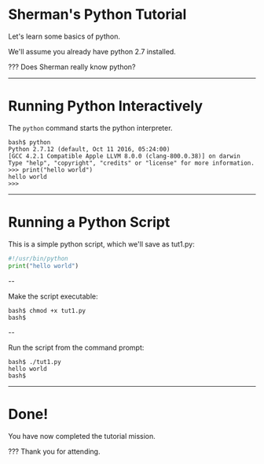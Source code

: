 # Sherman's Python Tutorial

Let's learn some basics of python.

We'll assume you already have python 2.7 installed.

???
Does Sherman really know python?

---

# Running Python Interactively

The `python` command starts the python interpreter.

```
bash$ python
Python 2.7.12 (default, Oct 11 2016, 05:24:00)
[GCC 4.2.1 Compatible Apple LLVM 8.0.0 (clang-800.0.38)] on darwin
Type "help", "copyright", "credits" or "license" for more information.
>>> print("hello world")
hello world
>>>
```

---

# Running a Python Script

This is a simple python script, which we'll save as tut1.py:

```python
#!/usr/bin/python
print("hello world")
```

--

Make the script executable:

```
bash$ chmod +x tut1.py
bash$
```

--

Run the script from the command prompt:

```
bash$ ./tut1.py
hello world
bash$
```

---

# Done!

You have now completed the tutorial mission.

???
Thank you for attending.
